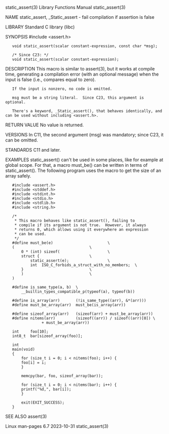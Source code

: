 static_assert(3)						   Library Functions Manual						      static_assert(3)

NAME
       static_assert, _Static_assert - fail compilation if assertion is false

LIBRARY
       Standard C library (libc)

SYNOPSIS
       #include <assert.h>

       void static_assert(scalar constant-expression, const char *msg);

       /* Since C23: */
       void static_assert(scalar constant-expression);

DESCRIPTION
       This  macro  is	similar	 to assert(3), but it works at compile time, generating a compilation error (with an optional message) when the input is false
       (i.e., compares equal to zero).

       If the input is nonzero, no code is emitted.

       msg must be a string literal.  Since C23, this argument is optional.

       There's a keyword, _Static_assert(), that behaves identically, and can be used without including <assert.h>.

RETURN VALUE
       No value is returned.

VERSIONS
       In C11, the second argument (msg) was mandatory; since C23, it can be omitted.

STANDARDS
       C11 and later.

EXAMPLES
       static_assert() can't be used in some places, like  for	example	 at  global  scope.   For  that,  a  macro  must_be()  can  be	written	 in  terms  of
       static_assert().	 The following program uses the macro to get the size of an array safely.

	   #include <assert.h>
	   #include <stddef.h>
	   #include <stdint.h>
	   #include <stdio.h>
	   #include <stdlib.h>
	   #include <string.h>

	   /*
	    * This macro behaves like static_assert(), failing to
	    * compile if its argument is not true.  However, it always
	    * returns 0, which allows using it everywhere an expression
	    * can be used.
	    */
	   #define must_be(e)					     \
	   (							     \
	       0 * (int) sizeof(				     \
		   struct {					     \
		       static_assert(e);			     \
		       int  ISO_C_forbids_a_struct_with_no_members;  \
		   }						     \
	       )						     \
	   )

	   #define is_same_type(a, b)  \
	       __builtin_types_compatible_p(typeof(a), typeof(b))

	   #define is_array(arr)       (!is_same_type((arr), &*(arr)))
	   #define must_be_array(arr)  must_be(is_array(arr))

	   #define sizeof_array(arr)   (sizeof(arr) + must_be_array(arr))
	   #define nitems(arr)	       (sizeof((arr)) / sizeof((arr)[0]) \
					+ must_be_array(arr))

	   int	   foo[10];
	   int8_t  bar[sizeof_array(foo)];

	   int
	   main(void)
	   {
	       for (size_t i = 0; i < nitems(foo); i++) {
		   foo[i] = i;
	       }

	       memcpy(bar, foo, sizeof_array(bar));

	       for (size_t i = 0; i < nitems(bar); i++) {
		   printf("%d,", bar[i]);
	       }

	       exit(EXIT_SUCCESS);
	   }

SEE ALSO
       assert(3)

Linux man-pages 6.7							  2023-10-31							      static_assert(3)
